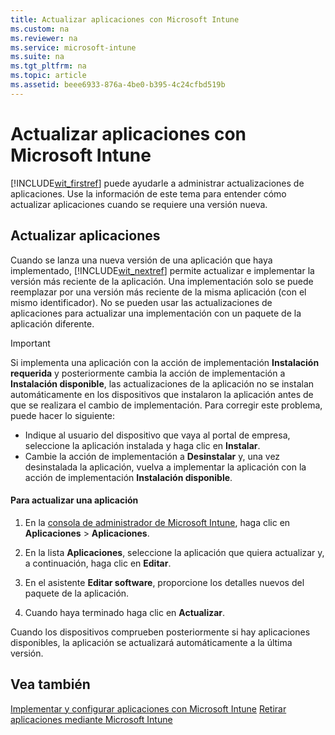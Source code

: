 ```yaml
---
title: Actualizar aplicaciones con Microsoft Intune
ms.custom: na
ms.reviewer: na
ms.service: microsoft-intune
ms.suite: na
ms.tgt_pltfrm: na
ms.topic: article
ms.assetid: beee6933-876a-4be0-b395-4c24cfbd519b
---
```

# Actualizar aplicaciones con Microsoft Intune
[!INCLUDE[wit_firstref](../Token/wit_firstref_md.md)] puede ayudarle a administrar actualizaciones de aplicaciones. Use la información de este tema para entender cómo actualizar aplicaciones cuando se requiere una versión nueva.

## Actualizar aplicaciones
Cuando se lanza una nueva versión de una aplicación que haya implementado, [!INCLUDE[wit_nextref](../Token/wit_nextref_md.md)] permite actualizar e implementar la versión más reciente de la aplicación. Una implementación solo se puede reemplazar por una versión más reciente de la misma aplicación (con el mismo identificador). No se pueden usar las actualizaciones de aplicaciones para actualizar una implementación con un paquete de la aplicación diferente.

> [!IMPORTANT]
> Si implementa una aplicación con la acción de implementación **Instalación requerida** y posteriormente cambia la acción de implementación a **Instalación disponible**, las actualizaciones de la aplicación no se instalan automáticamente en los dispositivos que instalaron la aplicación antes de que se realizara el cambio de implementación. Para corregir este problema, puede hacer lo siguiente:
> 
> -   Indique al usuario del dispositivo que vaya al portal de empresa, seleccione la aplicación instalada y haga clic en **Instalar**.
> -   Cambie la acción de implementación a **Desinstalar** y, una vez desinstalada la aplicación, vuelva a implementar la aplicación con la acción de implementación **Instalación disponible**.

#### Para actualizar una aplicación

1.  En la [consola de administrador de Microsoft Intune](https://account.manage.microsoft.com/admin/default.aspx), haga clic en **Aplicaciones** &gt; **Aplicaciones**.

2.  En la lista **Aplicaciones**, seleccione la aplicación que quiera actualizar y, a continuación, haga clic en **Editar**.

3.  En el asistente **Editar software**, proporcione los detalles nuevos del paquete de la aplicación.

4.  Cuando haya terminado haga clic en **Actualizar**.

Cuando los dispositivos comprueben posteriormente si hay aplicaciones disponibles, la aplicación se actualizará automáticamente a la última versión.

## Vea también
[Implementar y configurar aplicaciones con Microsoft Intune](../Topic/Deploy-and-configure-apps-with-Microsoft-Intune.md)
[Retirar aplicaciones mediante Microsoft Intune](../Topic/Retire-apps-using-Microsoft-Intune.md)


